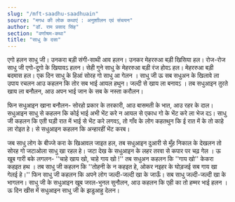 ```yaml
---
slug: "/mft-saadhu-saadhuain"
source: "मगध की लोक कथाएं : अनुशाीलन एवं संचयन"
author: "डॉ. राम प्रसाद सिंह"
section: "वर्णाश्रम-कथा"
title: "साधु के दसा"
---
```

एगो हलन साधु जी। उनकरा बड़ी संगी-साथी आव हलन। उनकर मेहररुआ बड़ी खिसिया हल। रोज-रोज साधु जी एगो-दूगो के खियावऽ हलन। सेही गुने साधु के मेहररुआ बड़ी रंज होवऽ हल। मेहररुआ बड़ी बदमास हल। एक दिन साधु के हिआं सोरह गो साधु आ गेलन । साधु जी ऊ सब सधुअन के खिलावे ला उपाय रचलन आउ कहलन कि तोर सब भाई आयल हथुन। जल्दी से खाय ला बनावऽ । तब सधुआइन तुरते खाय ला बनौलन, आउ अपन भाई जान के सब के नस्ता करौलन।

फिन सधुआइन खाना बनौलन- सोरहो प्रकार के तरकारी, आउ बासमती के भात, आउ रहर के दाल। सधुआइन साधु से कहलन कि कोई भाई अभी भेंट करे न आयल से एकाध गो के भेंट करे ला भेज दऽ। साधु जी कहलन कि एती घड़ी रात में भाई से भेंट करे लगवऽ, तो गाँव के लोग कहतथुन कि ई रात में के तो काहे ला रोइत हे। से सधुआइन कहलन कि अन्हारहीं भेंट करब। 
 
जब साधु लोग के बीज्जे करा के खिआवल जाइत हल, तब सधुआइन दुआरी से मुँह निकाल के देखलन तो सोरह गो जटाओला साधु खा रहल हे। जटा देख के सधुआइन के लहर तरवा से कपार पर चढ़ गेल । ऊ खूब गारी बके लगलन- ''चाहे खाय खो, चाहे गाय खो !'' तब सधुअन कहलन कि ''गाय खो'' केकरा कहइत हथ । तब साधु जी कहलन कि ''तोहनी के न कहइत हे, ओकर नइहर के घोड़जई सब गाय खा गेलई हे।'' फिन साधु जी कहलन कि अपने लोग जल्दी-जल्दी खा के जाऊँ। सब साधु जल्दी-जल्दी खा के भागलन। साधु जी के सधुआइन खूब जरल-भुनल सुनौलन, आउ कहलन कि एही का तो हम्मर भाई हलन । ऊ दिन खीस में सधुआइन साधु जी के झडुआहु देलन।